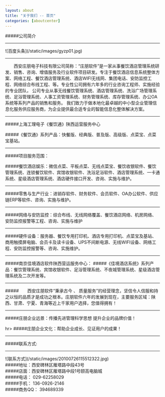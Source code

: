 ```yaml
---
layout: about
title: "关于我们 -- 首页"
categories: [aboutcenter]
---
```

#####公司简介
<hr>
![百度头条](/static/images/gyzp01.jpg)
<hr>
&emsp;&emsp;西安庄朋电子科技有限公司简称：“庄朋软件”是一家从事餐饮酒店管理系统研发、销售、咨询、增值服务及行业软件项目研发。专注于餐饮酒店信息系统整体方案、网络工程、餐饮酒店管理系统、酒店WIFI无线网、集团电话、安防监控工程、网络综合布线工程、等。专业性公司拥有六年多的行业咨询工程师、实施经验的专业团队，
公司专业从事无线餐饮管理系统、酒店管理系统、洗浴广场管理系统、足浴管理系统、人事工资管理系统、财务管理系统、库存管理系统、办公OA系统等系列产品的销售和服务。
我们致力于做本地化最卓越的中小型企业管理信息化服务供应服务商，为企业提供最合适专业的智能信息化整体解决方案。  
<hr>
#####上海工理电子《餐饮通》陕西运营服务中心<p>
#####《餐饮通》系列产品：快餐版、经典版、普及版、高级版、点菜宝、点菜宝基站。<p>
<hr>
#####项目服务范围：<p>
#####餐饮酒店娱乐：微信点菜、平板点菜、无线点菜宝、餐饮收银软件、餐饮管理系统、连锁餐饮软件、宾馆收银软件、洗浴足浴软件、酒店管理系统、一卡通系统、星级酒店管理系统、酒店硬件接口开发、咨询、实施与维护。<p>
<hr>
#####零售与生产行业：进销存软件、财务软件、会员软件、OA办公软件、供应链ERP等软件、咨询、实施与维护。<p>
<hr>
#####网络与安防监控：综合布线、无线网络覆盖、餐饮酒店网络、机房网络、安防监控报警等工程、咨询、实施与维护<p>
<hr>
#####硬件设备：服务器、餐饮专用打印机、酒店专用打印机、点菜宝及基站、商用触摸屏电脑、会员卡及读卡设备、UPS不间断电源、无线WIFI设备、网络工程、安防监控报警等、咨询、实施维护。<p>
<hr>
#####南京佳境酒店软件陕西营运服务中心：
#####《佳境酒店系统》系列产品：餐饮管理系统、宾馆收银软件、足浴管理系统、不夜城管理系统、星级酒店管理系统及二次开发等。<p>
<hr>
#####&emsp;&emsp;西安庄朋软件“秉承古今 、 质量服务”的经营理念，坚信令人信服和持之以恒的品质才是成功之根本。庄朋软件六年的发展到现在，主要服务区域：陕西、甘肃、宁夏、青海等近上千家用户选择，您值得拥有！
<hr>
#####庄朋企业远景：传播先进管理科学思想  提升企业的品牌价值！<p>
hr>
#####庄朋企业文化：帮助企业成长、见证用户的成果！<p>
<hr>
#####联系方式:
<hr>
![联系方式](/static/images/20100726115512322.jpg)
<br>
#####地址：西安碑林区雁塔路中段43号 
<br>
#####店面：西安碑林区雁塔路中段1号颐高电脑城
<br>
#####电话：<span class="glyphicon glyphicon-phone-alt"> </span>  029-62258029  
<br>
#####手机：<span class="glyphicon glyphicon-earphone"> </span>  136-0926-2146
<br>
#####商务QQ：<span class="glyphicon glyphicon-QQ"> </span>  394689339